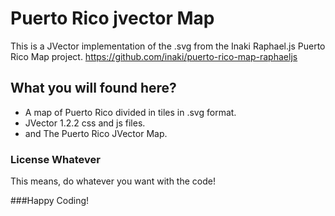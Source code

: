 Puerto Rico jvector Map
=========================

This is a JVector implementation of the .svg from the Inaki Raphael.js Puerto Rico Map project.
https://github.com/inaki/puerto-rico-map-raphaeljs

## What you will found here?
- A map of Puerto Rico divided in tiles in .svg format.
- JVector 1.2.2 css and js files.
- and The Puerto Rico JVector Map.


### License Whatever

This means, do whatever you want with the code!



###Happy Coding!
